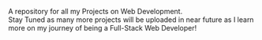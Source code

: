 A repository for all my Projects on Web Development.<br>Stay Tuned as many more projects will be uploaded in near future as I learn more on my journey of being a Full-Stack Web Developer!
